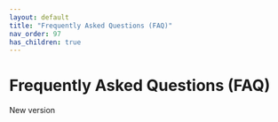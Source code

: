 ```yaml
---
layout: default
title: "Frequently Asked Questions (FAQ)"
nav_order: 97
has_children: true
---
```

# Frequently Asked Questions (FAQ)

New version

  
